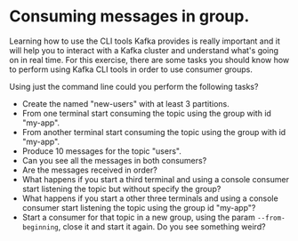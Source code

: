 # Consuming messages in group.

Learning how to use the CLI tools Kafka provides is really important and it will help you to interact with a Kafka cluster and understand what's going on in real time. For this exercise, there are some tasks you should know how to perform using Kafka CLI tools in order to use consumer groups.

Using just the command line could you perform the following tasks?

* Create the named "new-users" with at least 3 partitions.
* From one terminal start consuming the topic using the group with id "my-app".
* From another terminal start consuming the topic using the group with id "my-app".
* Produce 10 messages for the topic "users".
* Can you see all the messages in both consumers?
* Are the messages received in order?
* What happens if you start a third terminal and using a console consumer start listening the topic but without specify the group?
* What happens if you start a other three terminals and using a console consumer start listening the topic using the group id "my-app"?
* Start a consumer for that topic in a new group, using the param ``--from-beginning``, close it and start it again. Do you see something weird?